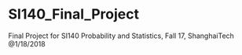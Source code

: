 # SI140_Final_Project
Final Project for SI140 Probability and Statistics, Fall 17, ShanghaiTech @1/18/2018
